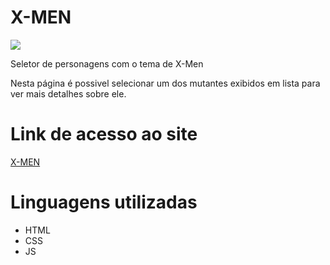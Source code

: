 # X-MEN
<img src="?">
<p>Seletor de personagens com o tema de X-Men</p>
<p>Nesta página é possivel selecionar um dos mutantes exibidos em lista para ver mais detalhes sobre ele.</p>

# Link de acesso ao site

<a href="https://lucasrafaell.github.io/x-men/">X-MEN</a>

# Linguagens utilizadas

- HTML
- CSS
- JS
